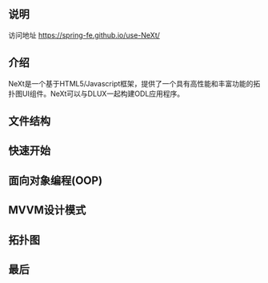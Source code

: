 ## 说明


访问地址 https://spring-fe.github.io/use-NeXt/

## 介绍
NeXt是一个基于HTML5/Javascript框架，提供了一个具有高性能和丰富功能的拓扑图UI组件。NeXt可以与DLUX一起构建ODL应用程序。
## 文件结构
## 快速开始
## 面向对象编程(OOP) 
## MVVM设计模式
## 拓扑图
## 最后
